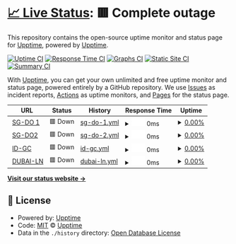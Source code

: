 # [📈 Live Status](https://demo.upptime.js.org): <!--live status--> **🟥 Complete outage**

This repository contains the open-source uptime monitor and status page for [Upptime](https://upptime.js.org), powered by [Upptime](https://github.com/upptime/upptime).

[![Uptime CI](https://github.com/smdbngkt/uptime-serverku/workflows/Uptime%20CI/badge.svg)](https://github.com/smdbngkt/uptime-serverku/actions?query=workflow%3A%22Uptime+CI%22)
[![Response Time CI](https://github.com/smdbngkt/uptime-serverku/workflows/Response%20Time%20CI/badge.svg)](https://github.com/smdbngkt/uptime-serverku/actions?query=workflow%3A%22Response+Time+CI%22)
[![Graphs CI](https://github.com/smdbngkt/uptime-serverku/workflows/Graphs%20CI/badge.svg)](https://github.com/smdbngkt/uptime-serverku/actions?query=workflow%3A%22Graphs+CI%22)
[![Static Site CI](https://github.com/smdbngkt/uptime-serverku/workflows/Static%20Site%20CI/badge.svg)](https://github.com/smdbngkt/uptime-serverku/actions?query=workflow%3A%22Static+Site+CI%22)
[![Summary CI](https://github.com/smdbngkt/uptime-serverku/workflows/Summary%20CI/badge.svg)](https://github.com/smdbngkt/uptime-serverku/actions?query=workflow%3A%22Summary+CI%22)

With [Upptime](https://upptime.js.org), you can get your own unlimited and free uptime monitor and status page, powered entirely by a GitHub repository. We use [Issues](https://github.com/upptime/upptime/issues) as incident reports, [Actions](https://github.com/smdbngkt/uptime-serverku/actions) as uptime monitors, and [Pages](https://demo.upptime.js.org) for the status page.

<!--start: status pages-->
<!-- This summary is generated by Upptime (https://github.com/upptime/upptime) -->
<!-- Do not edit this manually, your changes will be overwritten -->
<!-- prettier-ignore -->
| URL | Status | History | Response Time | Uptime |
| --- | ------ | ------- | ------------- | ------ |
| <img alt="" src="https://icons.duckduckgo.com/ip3/sg-do1.dukun.org.ico" height="13"> [SG-DO 1](http://sg-do1.dukun.org:81) | 🟥 Down | [sg-do-1.yml](https://github.com/smdbngkt/uptime-serverku/commits/HEAD/history/sg-do-1.yml) | <details><summary><img alt="Response time graph" src="./graphs/sg-do-1/response-time-week.png" height="20"> 0ms</summary><br><a href="https://status.samid.dev/history/sg-do-1"><img alt="Response time 1162" src="https://img.shields.io/endpoint?url=https%3A%2F%2Fraw.githubusercontent.com%2Fsmdbngkt%2Fuptime-serverku%2FHEAD%2Fapi%2Fsg-do-1%2Fresponse-time.json"></a><br><a href="https://status.samid.dev/history/sg-do-1"><img alt="24-hour response time 0" src="https://img.shields.io/endpoint?url=https%3A%2F%2Fraw.githubusercontent.com%2Fsmdbngkt%2Fuptime-serverku%2FHEAD%2Fapi%2Fsg-do-1%2Fresponse-time-day.json"></a><br><a href="https://status.samid.dev/history/sg-do-1"><img alt="7-day response time 0" src="https://img.shields.io/endpoint?url=https%3A%2F%2Fraw.githubusercontent.com%2Fsmdbngkt%2Fuptime-serverku%2FHEAD%2Fapi%2Fsg-do-1%2Fresponse-time-week.json"></a><br><a href="https://status.samid.dev/history/sg-do-1"><img alt="30-day response time 0" src="https://img.shields.io/endpoint?url=https%3A%2F%2Fraw.githubusercontent.com%2Fsmdbngkt%2Fuptime-serverku%2FHEAD%2Fapi%2Fsg-do-1%2Fresponse-time-month.json"></a><br><a href="https://status.samid.dev/history/sg-do-1"><img alt="1-year response time 1162" src="https://img.shields.io/endpoint?url=https%3A%2F%2Fraw.githubusercontent.com%2Fsmdbngkt%2Fuptime-serverku%2FHEAD%2Fapi%2Fsg-do-1%2Fresponse-time-year.json"></a></details> | <details><summary><a href="https://status.samid.dev/history/sg-do-1">0.00%</a></summary><a href="https://status.samid.dev/history/sg-do-1"><img alt="All-time uptime 34.11%" src="https://img.shields.io/endpoint?url=https%3A%2F%2Fraw.githubusercontent.com%2Fsmdbngkt%2Fuptime-serverku%2FHEAD%2Fapi%2Fsg-do-1%2Fuptime.json"></a><br><a href="https://status.samid.dev/history/sg-do-1"><img alt="24-hour uptime 0.00%" src="https://img.shields.io/endpoint?url=https%3A%2F%2Fraw.githubusercontent.com%2Fsmdbngkt%2Fuptime-serverku%2FHEAD%2Fapi%2Fsg-do-1%2Fuptime-day.json"></a><br><a href="https://status.samid.dev/history/sg-do-1"><img alt="7-day uptime 0.00%" src="https://img.shields.io/endpoint?url=https%3A%2F%2Fraw.githubusercontent.com%2Fsmdbngkt%2Fuptime-serverku%2FHEAD%2Fapi%2Fsg-do-1%2Fuptime-week.json"></a><br><a href="https://status.samid.dev/history/sg-do-1"><img alt="30-day uptime 0.00%" src="https://img.shields.io/endpoint?url=https%3A%2F%2Fraw.githubusercontent.com%2Fsmdbngkt%2Fuptime-serverku%2FHEAD%2Fapi%2Fsg-do-1%2Fuptime-month.json"></a><br><a href="https://status.samid.dev/history/sg-do-1"><img alt="1-year uptime 34.11%" src="https://img.shields.io/endpoint?url=https%3A%2F%2Fraw.githubusercontent.com%2Fsmdbngkt%2Fuptime-serverku%2FHEAD%2Fapi%2Fsg-do-1%2Fuptime-year.json"></a></details>
| <img alt="" src="https://icons.duckduckgo.com/ip3/sg-do4.dukun.org.ico" height="13"> [SG-DO2](http://sg-do4.dukun.org:81) | 🟥 Down | [sg-do-2.yml](https://github.com/smdbngkt/uptime-serverku/commits/HEAD/history/sg-do-2.yml) | <details><summary><img alt="Response time graph" src="./graphs/sg-do-2/response-time-week.png" height="20"> 0ms</summary><br><a href="https://status.samid.dev/history/sg-do-2"><img alt="Response time 976" src="https://img.shields.io/endpoint?url=https%3A%2F%2Fraw.githubusercontent.com%2Fsmdbngkt%2Fuptime-serverku%2FHEAD%2Fapi%2Fsg-do-2%2Fresponse-time.json"></a><br><a href="https://status.samid.dev/history/sg-do-2"><img alt="24-hour response time 0" src="https://img.shields.io/endpoint?url=https%3A%2F%2Fraw.githubusercontent.com%2Fsmdbngkt%2Fuptime-serverku%2FHEAD%2Fapi%2Fsg-do-2%2Fresponse-time-day.json"></a><br><a href="https://status.samid.dev/history/sg-do-2"><img alt="7-day response time 0" src="https://img.shields.io/endpoint?url=https%3A%2F%2Fraw.githubusercontent.com%2Fsmdbngkt%2Fuptime-serverku%2FHEAD%2Fapi%2Fsg-do-2%2Fresponse-time-week.json"></a><br><a href="https://status.samid.dev/history/sg-do-2"><img alt="30-day response time 0" src="https://img.shields.io/endpoint?url=https%3A%2F%2Fraw.githubusercontent.com%2Fsmdbngkt%2Fuptime-serverku%2FHEAD%2Fapi%2Fsg-do-2%2Fresponse-time-month.json"></a><br><a href="https://status.samid.dev/history/sg-do-2"><img alt="1-year response time 976" src="https://img.shields.io/endpoint?url=https%3A%2F%2Fraw.githubusercontent.com%2Fsmdbngkt%2Fuptime-serverku%2FHEAD%2Fapi%2Fsg-do-2%2Fresponse-time-year.json"></a></details> | <details><summary><a href="https://status.samid.dev/history/sg-do-2">0.00%</a></summary><a href="https://status.samid.dev/history/sg-do-2"><img alt="All-time uptime 76.68%" src="https://img.shields.io/endpoint?url=https%3A%2F%2Fraw.githubusercontent.com%2Fsmdbngkt%2Fuptime-serverku%2FHEAD%2Fapi%2Fsg-do-2%2Fuptime.json"></a><br><a href="https://status.samid.dev/history/sg-do-2"><img alt="24-hour uptime 0.00%" src="https://img.shields.io/endpoint?url=https%3A%2F%2Fraw.githubusercontent.com%2Fsmdbngkt%2Fuptime-serverku%2FHEAD%2Fapi%2Fsg-do-2%2Fuptime-day.json"></a><br><a href="https://status.samid.dev/history/sg-do-2"><img alt="7-day uptime 0.00%" src="https://img.shields.io/endpoint?url=https%3A%2F%2Fraw.githubusercontent.com%2Fsmdbngkt%2Fuptime-serverku%2FHEAD%2Fapi%2Fsg-do-2%2Fuptime-week.json"></a><br><a href="https://status.samid.dev/history/sg-do-2"><img alt="30-day uptime 0.00%" src="https://img.shields.io/endpoint?url=https%3A%2F%2Fraw.githubusercontent.com%2Fsmdbngkt%2Fuptime-serverku%2FHEAD%2Fapi%2Fsg-do-2%2Fuptime-month.json"></a><br><a href="https://status.samid.dev/history/sg-do-2"><img alt="1-year uptime 76.68%" src="https://img.shields.io/endpoint?url=https%3A%2F%2Fraw.githubusercontent.com%2Fsmdbngkt%2Fuptime-serverku%2FHEAD%2Fapi%2Fsg-do-2%2Fuptime-year.json"></a></details>
| <img alt="" src="https://icons.duckduckgo.com/ip3/id-tc.dukun.org.ico" height="13"> [ID-GC](http://id-tc.dukun.org:89) | 🟥 Down | [id-gc.yml](https://github.com/smdbngkt/uptime-serverku/commits/HEAD/history/id-gc.yml) | <details><summary><img alt="Response time graph" src="./graphs/id-gc/response-time-week.png" height="20"> 0ms</summary><br><a href="https://status.samid.dev/history/id-gc"><img alt="Response time 962" src="https://img.shields.io/endpoint?url=https%3A%2F%2Fraw.githubusercontent.com%2Fsmdbngkt%2Fuptime-serverku%2FHEAD%2Fapi%2Fid-gc%2Fresponse-time.json"></a><br><a href="https://status.samid.dev/history/id-gc"><img alt="24-hour response time 0" src="https://img.shields.io/endpoint?url=https%3A%2F%2Fraw.githubusercontent.com%2Fsmdbngkt%2Fuptime-serverku%2FHEAD%2Fapi%2Fid-gc%2Fresponse-time-day.json"></a><br><a href="https://status.samid.dev/history/id-gc"><img alt="7-day response time 0" src="https://img.shields.io/endpoint?url=https%3A%2F%2Fraw.githubusercontent.com%2Fsmdbngkt%2Fuptime-serverku%2FHEAD%2Fapi%2Fid-gc%2Fresponse-time-week.json"></a><br><a href="https://status.samid.dev/history/id-gc"><img alt="30-day response time 0" src="https://img.shields.io/endpoint?url=https%3A%2F%2Fraw.githubusercontent.com%2Fsmdbngkt%2Fuptime-serverku%2FHEAD%2Fapi%2Fid-gc%2Fresponse-time-month.json"></a><br><a href="https://status.samid.dev/history/id-gc"><img alt="1-year response time 962" src="https://img.shields.io/endpoint?url=https%3A%2F%2Fraw.githubusercontent.com%2Fsmdbngkt%2Fuptime-serverku%2FHEAD%2Fapi%2Fid-gc%2Fresponse-time-year.json"></a></details> | <details><summary><a href="https://status.samid.dev/history/id-gc">0.00%</a></summary><a href="https://status.samid.dev/history/id-gc"><img alt="All-time uptime 5.67%" src="https://img.shields.io/endpoint?url=https%3A%2F%2Fraw.githubusercontent.com%2Fsmdbngkt%2Fuptime-serverku%2FHEAD%2Fapi%2Fid-gc%2Fuptime.json"></a><br><a href="https://status.samid.dev/history/id-gc"><img alt="24-hour uptime 0.00%" src="https://img.shields.io/endpoint?url=https%3A%2F%2Fraw.githubusercontent.com%2Fsmdbngkt%2Fuptime-serverku%2FHEAD%2Fapi%2Fid-gc%2Fuptime-day.json"></a><br><a href="https://status.samid.dev/history/id-gc"><img alt="7-day uptime 0.00%" src="https://img.shields.io/endpoint?url=https%3A%2F%2Fraw.githubusercontent.com%2Fsmdbngkt%2Fuptime-serverku%2FHEAD%2Fapi%2Fid-gc%2Fuptime-week.json"></a><br><a href="https://status.samid.dev/history/id-gc"><img alt="30-day uptime 0.00%" src="https://img.shields.io/endpoint?url=https%3A%2F%2Fraw.githubusercontent.com%2Fsmdbngkt%2Fuptime-serverku%2FHEAD%2Fapi%2Fid-gc%2Fuptime-month.json"></a><br><a href="https://status.samid.dev/history/id-gc"><img alt="1-year uptime 5.67%" src="https://img.shields.io/endpoint?url=https%3A%2F%2Fraw.githubusercontent.com%2Fsmdbngkt%2Fuptime-serverku%2FHEAD%2Fapi%2Fid-gc%2Fuptime-year.json"></a></details>
| <img alt="" src="https://icons.duckduckgo.com/ip3/dubai.dukun.org.ico" height="13"> [DUBAI-LN](http://dubai.dukun.org:89) | 🟥 Down | [dubai-ln.yml](https://github.com/smdbngkt/uptime-serverku/commits/HEAD/history/dubai-ln.yml) | <details><summary><img alt="Response time graph" src="./graphs/dubai-ln/response-time-week.png" height="20"> 0ms</summary><br><a href="https://status.samid.dev/history/dubai-ln"><img alt="Response time 1029" src="https://img.shields.io/endpoint?url=https%3A%2F%2Fraw.githubusercontent.com%2Fsmdbngkt%2Fuptime-serverku%2FHEAD%2Fapi%2Fdubai-ln%2Fresponse-time.json"></a><br><a href="https://status.samid.dev/history/dubai-ln"><img alt="24-hour response time 0" src="https://img.shields.io/endpoint?url=https%3A%2F%2Fraw.githubusercontent.com%2Fsmdbngkt%2Fuptime-serverku%2FHEAD%2Fapi%2Fdubai-ln%2Fresponse-time-day.json"></a><br><a href="https://status.samid.dev/history/dubai-ln"><img alt="7-day response time 0" src="https://img.shields.io/endpoint?url=https%3A%2F%2Fraw.githubusercontent.com%2Fsmdbngkt%2Fuptime-serverku%2FHEAD%2Fapi%2Fdubai-ln%2Fresponse-time-week.json"></a><br><a href="https://status.samid.dev/history/dubai-ln"><img alt="30-day response time 0" src="https://img.shields.io/endpoint?url=https%3A%2F%2Fraw.githubusercontent.com%2Fsmdbngkt%2Fuptime-serverku%2FHEAD%2Fapi%2Fdubai-ln%2Fresponse-time-month.json"></a><br><a href="https://status.samid.dev/history/dubai-ln"><img alt="1-year response time 1029" src="https://img.shields.io/endpoint?url=https%3A%2F%2Fraw.githubusercontent.com%2Fsmdbngkt%2Fuptime-serverku%2FHEAD%2Fapi%2Fdubai-ln%2Fresponse-time-year.json"></a></details> | <details><summary><a href="https://status.samid.dev/history/dubai-ln">0.00%</a></summary><a href="https://status.samid.dev/history/dubai-ln"><img alt="All-time uptime 33.50%" src="https://img.shields.io/endpoint?url=https%3A%2F%2Fraw.githubusercontent.com%2Fsmdbngkt%2Fuptime-serverku%2FHEAD%2Fapi%2Fdubai-ln%2Fuptime.json"></a><br><a href="https://status.samid.dev/history/dubai-ln"><img alt="24-hour uptime 0.00%" src="https://img.shields.io/endpoint?url=https%3A%2F%2Fraw.githubusercontent.com%2Fsmdbngkt%2Fuptime-serverku%2FHEAD%2Fapi%2Fdubai-ln%2Fuptime-day.json"></a><br><a href="https://status.samid.dev/history/dubai-ln"><img alt="7-day uptime 0.00%" src="https://img.shields.io/endpoint?url=https%3A%2F%2Fraw.githubusercontent.com%2Fsmdbngkt%2Fuptime-serverku%2FHEAD%2Fapi%2Fdubai-ln%2Fuptime-week.json"></a><br><a href="https://status.samid.dev/history/dubai-ln"><img alt="30-day uptime 0.00%" src="https://img.shields.io/endpoint?url=https%3A%2F%2Fraw.githubusercontent.com%2Fsmdbngkt%2Fuptime-serverku%2FHEAD%2Fapi%2Fdubai-ln%2Fuptime-month.json"></a><br><a href="https://status.samid.dev/history/dubai-ln"><img alt="1-year uptime 33.50%" src="https://img.shields.io/endpoint?url=https%3A%2F%2Fraw.githubusercontent.com%2Fsmdbngkt%2Fuptime-serverku%2FHEAD%2Fapi%2Fdubai-ln%2Fuptime-year.json"></a></details>

<!--end: status pages-->

[**Visit our status website →**](https://demo.upptime.js.org)

## 📄 License

- Powered by: [Upptime](https://github.com/upptime/upptime)
- Code: [MIT](./LICENSE) © [Upptime](https://upptime.js.org)
- Data in the `./history` directory: [Open Database License](https://opendatacommons.org/licenses/odbl/1-0/)
